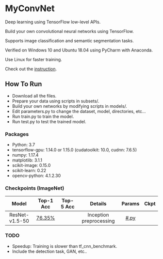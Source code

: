 # MyConvNet
  Deep learning using TensorFlow low-level APIs.

  Build your own convolutional neural networks using TensorFlow.
  
  Supports image classification and semantic segmentation tasks.
  
  Verified on Windows 10 and Ubuntu 18.04 using PyCharm with Anaconda.
  
  Use Linux for faster training.
  
  Check out the [instruction](https://www.dropbox.com/s/64wtb6kvn9ms5o3/MyConvNet.pptx?dl=0).

## How To Run
- Download all the files.
- Prepare your data using scripts in subsets/.
- Build your own networks by modifying scripts in models/.
- Edit parameters.py to change the dataset, model, directories, etc...
- Run train.py to train the model.
- Run test.py to test the trained model.

### Packages
- Python: 3.7
- tensorflow-gpu: 1.14.0 or 1.15.0 (cudatoolkit: 10.0, cudnn: 7.6.5)
- numpy: 1.17.4
- matplotlib: 3.1.1
- scikit-image: 0.15.0
- scikit-learn: 0.22
- opencv-python: 4.1.2.30

### Checkpoints (ImageNet)
| Model | Top-1 Acc | Top-5 Acc | Details | Params | Ckpt |
|:---:|:---:|:---:|:---:|:---:|:---:|
| ResNet-v1.5-50 | [76.35%](https://www.dropbox.com/s/4aoscqqovpdaqwr/ResNet-v1.5-50_ImageNet.svg?dl=0) |  | Inception preprocessing | [#.py](https://www.dropbox.com/s/lhmnshgfs9jvrfd/imagenet_res50.py?dl=0) |

### TODO
- Speedup: Training is slower than tf_cnn_benchmark.
- Include the detection task, GAN, etc..
